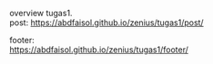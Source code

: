 overview tugas1.  
post: 
https://abdfaisol.github.io/zenius/tugas1/post/

footer: <br>
https://abdfaisol.github.io/zenius/tugas1/footer/
